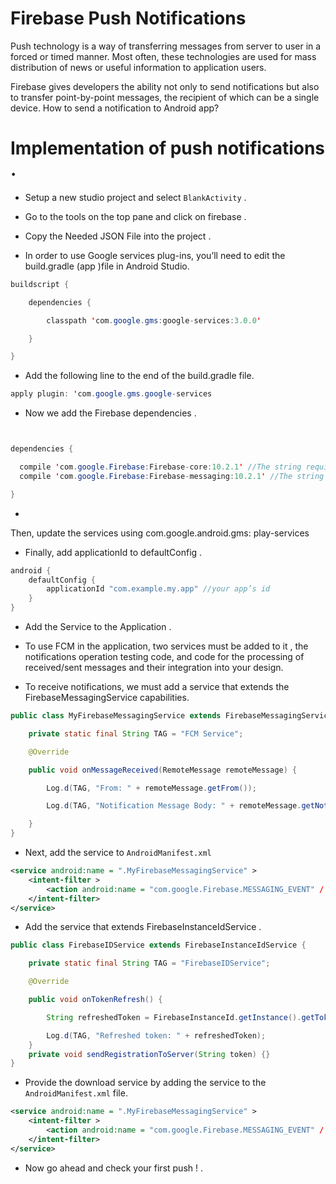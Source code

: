 # Firebase Push Notifications

Push technology is a way of transferring messages from server to user in a forced or timed manner. Most often, these technologies are used for mass distribution of news or useful information to application users.

Firebase gives developers the ability not only to send notifications but also to transfer point-by-point messages, the recipient of which can be a single device. How to send a notification to Android app?

# Implementation of push notifications .

* Setup a new studio project and select `BlankActivity` .

* Go to the tools on the top pane and click on firebase .

* Copy the Needed JSON File into the project .

* In order to use Google services plug-ins, you’ll need to edit the build.gradle (app )file in Android Studio.

```java
buildscript {

    dependencies {

        classpath 'com.google.gms:google-services:3.0.0'

    }

}
```

* Add the following line to the end of the build.gradle file.

```java
apply plugin: 'com.google.gms.google-services
```

* Now we add the Firebase dependencies .

```java


dependencies {

  compile 'com.google.Firebase:Firebase-core:10.2.1' //The string required for Firebase integration
  compile 'com.google.Firebase:Firebase-messaging:10.2.1' //The string required to make Firebase Cloud Messaging available

}
```
*

Then, update the services using com.google.android.gms: play-services

* Finally, add applicationId to defaultConfig .


```java
android {
    defaultConfig {
        applicationId "com.example.my.app" //your app’s id
    }
}
```

* Add the Service to the Application .

* To use FCM in the application, two services must be added to it , the notifications operation testing code, and code for the processing of received/sent messages and their integration into your design.

* To receive notifications, we must add a service that extends the FirebaseMessagingService capabilities.

```java
public class MyFirebaseMessagingService extends FirebaseMessagingService {

    private static final String TAG = "FCM Service";

    @Override

    public void onMessageReceived(RemoteMessage remoteMessage) {

        Log.d(TAG, "From: " + remoteMessage.getFrom());

        Log.d(TAG, "Notification Message Body: " + remoteMessage.getNotification().getBody());

    }
}
```

* Next, add the service to `AndroidManifest.xml`

```xml
<service android:name = ".MyFirebaseMessagingService" >
    <intent-filter >
        <action android:name = "com.google.Firebase.MESSAGING_EVENT" / >
    </intent-filter>
</service>
```
* Add the service that extends FirebaseInstanceIdService .

```java
public class FirebaseIDService extends FirebaseInstanceIdService {

    private static final String TAG = "FirebaseIDService";

    @Override

    public void onTokenRefresh() {

        String refreshedToken = FirebaseInstanceId.getInstance().getToken();

        Log.d(TAG, "Refreshed token: " + refreshedToken);
    }
    private void sendRegistrationToServer(String token) {}
}
```

* Provide the download service by adding the service to the `AndroidManifest.xml` file.

```xml
<service android:name = ".MyFirebaseMessagingService" >
    <intent-filter >
        <action android:name = "com.google.Firebase.MESSAGING_EVENT" / >
    </intent-filter>
</service>
```

* Now go ahead and check your first push ! .
